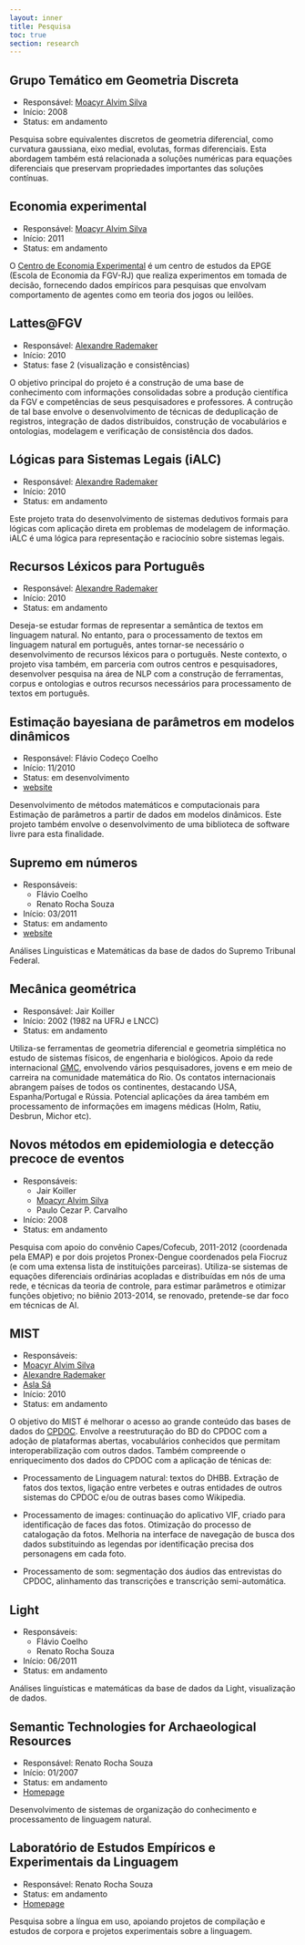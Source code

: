 ```yaml
---
layout: inner
title: Pesquisa
toc: true
section: research
---
```


## Grupo Temático em Geometria Discreta

- Responsável: [Moacyr Alvim Silva](/people/moacyr.silva.html)
- Início: 2008 
- Status: em andamento

Pesquisa sobre equivalentes discretos de geometria diferencial, como
curvatura gaussiana, eixo medial, evolutas, formas diferenciais. Esta
abordagem também está relacionada a soluções numéricas para equações
diferenciais que preservam propriedades importantes das soluções
contínuas.

## Economia experimental

- Responsável: [Moacyr Alvim Silva](/people/moacyr.silva.html)
- Início: 2011 
- Status: em andamento

O [Centro de Economia Experimental](http://epge.fgv.br/pt/pesquisa/centro-estudos/cee)
é um centro de estudos da EPGE (Escola de Economia da FGV-RJ) que
realiza experimentos em tomada de decisão, fornecendo dados empíricos
para pesquisas que envolvam comportamento de agentes como em teoria
dos jogos ou leilões.

## Lattes@FGV

- Responsável: [Alexandre Rademaker](/people/alexandre.rademaker.html)
- Início: 2010
- Status: fase 2 (visualização e consistências)

O objetivo principal do projeto é a construção de uma base de
conhecimento com informações consolidadas sobre a produção científica
da FGV e competências de seus pesquisadores e professores. A contrução
de tal base envolve o desenvolvimento de técnicas de deduplicação de
registros, integração de dados distribuídos, construção de
vocabulários e ontologias, modelagem e verificação de consistência dos
dados.

## Lógicas para Sistemas Legais (iALC) 

- Responsável: [Alexandre Rademaker](/people/alexandre.rademaker.html)
- Início: 2010
- Status: em andamento

Este projeto trata do desenvolvimento de sistemas dedutivos formais
para lógicas com aplicação direta em problemas de modelagem de
informação. iALC é uma lógica para representação e raciocínio sobre
sistemas legais.

## Recursos Léxicos para Português 

- Responsável: [Alexandre Rademaker](/people/alexandre.rademaker.html)
- Início: 2010
- Status: em andamento

Deseja-se estudar formas de representar a semântica de textos em
linguagem natural. No entanto, para o processamento de textos em
linguagem natural em português, antes tornar-se necessário o
desenvolvimento de recursos léxicos para o português. Neste contexto,
o projeto visa também, em parceria com outros centros e pesquisadores,
desenvolver pesquisa na área de NLP com a construção de ferramentas,
corpus e ontologias e outros recursos necessários para processamento
de textos em português.

## Estimação bayesiana de parâmetros em modelos dinâmicos

- Responsável: Flávio Codeço Coelho
- Início: 11/2010
- Status: em desenvolvimento
- [website](http://code.google.com/p/bayesian-inference)

Desenvolvimento de métodos matemáticos e computacionais para Estimação
de parâmetros a partir de dados em modelos dinâmicos. Este projeto
também envolve o desenvolvimento de uma biblioteca de software livre
para esta finalidade. 

## Supremo em números

- Responsáveis: 
  - Flávio Coelho
  - Renato Rocha Souza
- Início: 03/2011
- Status: em andamento
- [website](http://www.supremoemnumeros.com.br/)

Análises Linguísticas e Matemáticas da base de dados do Supremo
Tribunal Federal.

## Mecânica geométrica

- Responsável: Jair Koiller 
- Início: 2002 (1982 na UFRJ e LNCC)
- Status: em andamento

Utiliza-se ferramentas de geometria diferencial e geometria simplética
no estudo de sistemas físicos, de engenharia e biológicos. Apoio da
rede internacional [GMC](http://www.gmcnetwork.org), envolvendo vários
pesquisadores, jovens e em meio de carreira na comunidade matemática
do Rio. Os contatos internacionais abrangem países de todos os
continentes, destacando USA, Espanha/Portugal e Rússia. Potencial
aplicações da área também em processamento de informações em imagens
médicas (Holm, Ratiu, Desbrun, Michor etc).

## Novos métodos em epidemiologia e detecção precoce de eventos

- Responsáveis: 
  - Jair Koiller
  - [Moacyr Alvim Silva](/people/moacyr.silva.html)
  - Paulo Cezar P. Carvalho
- Início: 2008
- Status: em andamento

Pesquisa com apoio do convênio Capes/Cofecub, 2011-2012 (coordenada
pela EMAP) e por dois projetos Pronex-Dengue coordenados pela Fiocruz
(e com uma extensa lista de instituições parceiras). Utiliza-se
sistemas de equações diferenciais ordinárias acopladas e distribuídas 
em nós de uma rede, e técnicas da teoria de controle, para estimar
parâmetros e otimizar funções objetivo; no biênio 2013-2014, se
renovado, pretende-se dar foco em técnicas de AI.


## MIST

- Responsáveis:
 - [Moacyr Alvim Silva](/people/moacyr.silva.html)
 - [Alexandre Rademaker](/people/alexandre.rademaker.html)
 - [Asla Sá](/people/asla.sa.html)
- Início: 2010
- Status: em andamento

O objetivo do MIST é melhorar o acesso ao grande conteúdo das bases de
dados do [CPDOC](http://cpdoc.fgv.br). Envolve a reestruturação do BD
do CPDOC com a adoção de plataformas abertas, vocabulários conhecidos
que permitam interoperabilização com outros dados. Também compreende o
enriquecimento dos dados do CPDOC com a aplicação de ténicas de:

- Processamento de Linguagem natural: textos do DHBB. Extração de
  fatos dos textos, ligação entre verbetes e outras entidades de
  outros sistemas do CPDOC e/ou de outras bases como Wikipedia.

- Processamento de images: continuação do aplicativo VIF, criado para
  identificação de faces das fotos. Otimização do processo de
  catalogação da fotos. Melhoria na interface de navegação de busca
  dos dados substituindo as legendas por identificação precisa dos
  personagens em cada foto.

- Processamento de som: segmentação dos áudios das entrevistas do
  CPDOC, alinhamento das transcrições e transcrição semi-automática.


## Light

- Responsáveis:
  - Flávio Coelho 
  - Renato Rocha Souza
- Início: 06/2011
- Status: em andamento

Análises linguísticas e matemáticas da base de dados da Light,
visualização de dados.


## Semantic Technologies for Archaeological Resources

- Responsável: Renato Rocha Souza
- Início: 01/2007
- Status: em andamento
- [Homepage](http://hypermedia.research.glam.ac.uk/people/rsouza/)

Desenvolvimento de sistemas de organização do conhecimento e 
processamento de linguagem natural.

## Laboratório de Estudos Empíricos e Experimentais da Linguagem

- Responsável: Renato Rocha Souza
- Status: em andamento
- [Homepage](http://www.letras.ufmg.br/CMS/index.asp?pasta=leel&path=inicial.asp&pagina=inicial.asp)
  
Pesquisa sobre a língua em uso, apoiando projetos de compilação e
estudos de corpora e projetos experimentais sobre a linguagem.

